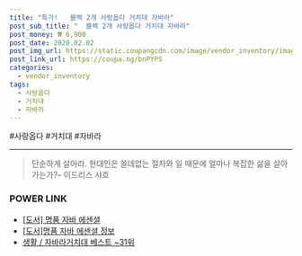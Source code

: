 ```yaml
--- 
title: "특가!   블랙 2개 사랑옵다 거치대 자바라" 
post_sub_title: "  블랙 2개 사랑옵다 거치대 자바라" 
post_money: ₩ 6,900 
post_date: 2020.02.02 
post_img_url: https://static.coupangcdn.com/image/vendor_inventory/images/2016/02/15/20/8/c349df7d-59ad-4878-b92a-640230f9d816.jpg 
post_link_url: https://coupa.ng/bnPYPS 
categories: 
  - vendor_inventory 
tags: 
  - 사랑옵다 
  - 거치대 
  - 자바라 
--- 
```

  #사랑옵다 #거치대 #자바라 
<hr> 

> 단순하게 살아라. 현대인은 쓸데없는 절차와 일 때문에 얼마나 복잡한 삶을 살아가는가?– 이드리스 샤흐 


### POWER LINK

* <a href="https://blog.naver.com/sakai111/221780758659" target="_blank">[도서] 명품 자바 에센셜</a>
* <a href="https://blog.naver.com/santokki14/221775208309" target="_blank">[도서]명품 자바 에센셜 정보</a>
* <a href="https://blog.naver.com/santokki14/221793031589" target="_blank">생활 / 자바라거치대 베스트 ~31위</a>
